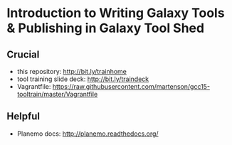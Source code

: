 # Introduction to Writing Galaxy Tools & Publishing in Galaxy Tool Shed

## Crucial
 * this repository: http://bit.ly/trainhome
 * tool training slide deck: http://bit.ly/traindeck
 * Vagrantfile: https://raw.githubusercontent.com/martenson/gcc15-tooltrain/master/Vagrantfile

## Helpful
 * Planemo docs: http://planemo.readthedocs.org/
